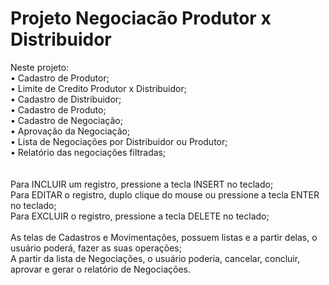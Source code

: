 # Projeto Negociacão Produtor x Distribuidor

Neste projeto:\
  • Cadastro de Produtor;\
    • Limite de Credito Produtor x Distribuidor;\
  • Cadastro de Distribuidor;\
  • Cadastro de Produto;\
  • Cadastro de Negociação;\
  • Aprovação da Negociação;\
  • Lista de Negociações por Distribuidor ou Produtor;\
    • Relatório das negociações filtradas;\
\
\
Para INCLUIR um registro, pressione a tecla INSERT no teclado;\
Para EDITAR o registro, duplo clique do mouse ou pressione a tecla ENTER no teclado;\
Para EXCLUIR o registro,  pressione a tecla DELETE no teclado;\
\
As telas de Cadastros e Movimentações, possuem listas e a partir delas, o usuário poderá, fazer as suas operações;\
A partir da lista de Negociações, o usuário poderia, cancelar, concluir, aprovar e gerar o relatório de Negociações.
